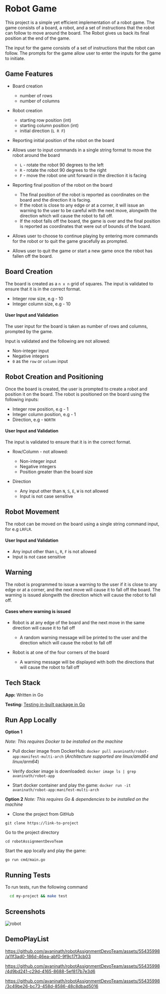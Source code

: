 # Robot Game

This project is a simple yet efficient implementation of a robot game. The game consists of a board, a robot, and a set of instructions that the robot can follow to move around the board. The Robot gives us back its final position at the end of the game.

The input for the game consists of a set of instructions that the robot can follow. The prompts for the game allow user to enter the inputs for the game to initiate.

## Game Features
  - Board creation
    - number of rows
    - number of columns

  - Robot creation
    - starting row position (int)
    - starting column position (int)
    - initial direction (`L R F`)
  
  - Reporting initial position of the robot on the board

  - Allows user to input commands in a single string format to move the robot around the board
    - `L` - rotate the robot 90 degrees to the left
    - `R` - rotate the robot 90 degrees to the right
    - `F` - move the robot one unit forward in the direction it is facing

  - Reporting final position of the robot on the board
    - The final position of the robot is reported as coordinates on the board and the direction it is facing.
    - If the robot is close to any edge or at a corner, it will issue an warning to the user to be careful with the next move, alongwith the direction which will cause the robot to fall off.
    - If the robot falls off the board, the game is over and the final position is reported as coordinates that were out of bounds of the board.

  - Allows user to choose to continue playing by entering more commands for the robot or to quit the game gracefully as prompted.

  - Allows user to quit the game or start a new game once the robot has fallen off the board.


## Board Creation
The board is created as a `n x n` grid of squares. The input is validated to ensure that it is in the correct format.
- Integer row size, e.g - 10
- Integer column size, e.g - 10

#### User Input and Validation
The user input for the board is taken as number of rows and columns, prompted by the game. 

Input is validated and the following are not allowed:
  - Non-integer input
  - Negative integers
  - `0` as the `row` or `column` input 


## Robot Creation and Positioning
Once the board is created, the user is prompted to create a robot and position it on the board. The robot is positioned on the board using the following inputs:
- Integer row position, e.g - 1
- Integer column position, e.g - 1
- Direction, e.g - `NORTH`

#### User Input and Validation
The input is validated to ensure that it is in the correct format.
- Row/Column - not allowed:
  - Non-integer input
  - Negative integers
  - Position greater than the board size

- Direction
  - Any input other than `N`, `S`, `E`, `W` is not allowed
  - Input is not case sensitive


## Robot Movement
The robot can be moved on the board using a single string command input, for e.g `LRFLR`.

#### User Input and Validation
- Any input other than `L`, `R`, `F` is not allowed
- Input is not case sensitive


## Warning
The robot is programmed to issue a warning to the user if it is close to any edge or at a corner, and the next move will cause it to fall off the board. The warning is issued alongwith the direction which will cause the robot to fall off.

#### Cases where warning is issued
- Robot is at any edge of the board and the next move in the same direction will cause it to fall off
  - A random warning message will be printed to the user and the direction which will cause the robot to fall off

- Robot is at one of the four corners of the board
  - A warning message will be displayed with both the directions that will cause the robot to fall off


## Tech Stack
**App:** Written in Go

**Testing:** [Testing in-built package in Go](https://pkg.go.dev/testing)

## Run App Locally
**Option 1** 

*Note:* *This requires Docker to be installed on the machine*

- Pull docker image from DockerHub:
```docker pull avaninath/robot-app:manifest-multi-arch```
(*Architecture supported are linux/amd64 and linux/arm64*)

- Verify docker image is downloaded:
```docker image ls | grep avaninath/robot-app```

- Start docker container and play the game:
```docker run -it avaninath/robot-app:manifest-multi-arch```

**Option 2**
*Note:* *This requires Go & dependencies to be installed on the machine*

- Clone the project from GitHub

```git clone https://link-to-project```

Go to the project directory

```cd robotAssignmentDevoTeam```

Start the app locally and play the game:

```go run cmd/main.go```


## Running Tests​
To run tests, run the following command

```bash
  cd my-project && make test
```


## Screenshots

![robot](https://github.com/avaninath/robotAssignmentDevoTeam/assets/55435998/b1e0916d-0e0d-401b-b6ad-8f5df7366ecf)


## DemoPlayList


https://github.com/avaninath/robotAssignmentDevoTeam/assets/55435998/a11f3ad0-186d-46ea-abf0-9f9c17f3cb03



https://github.com/avaninath/robotAssignmentDevoTeam/assets/55435998/4d9bd241-c29d-4165-8688-5ef817b7e3d6



https://github.com/avaninath/robotAssignmentDevoTeam/assets/55435998/3c49be26-bc73-458d-8586-48c8dbad5016



